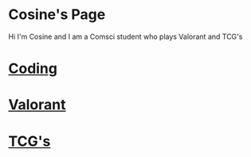 # Cosine's Page

Hi I'm Cosine and I am a Comsci student who plays Valorant and TCG's
# [Coding](https://sineontan.github.io/Coding)

# [Valorant](https://sineontan.github.io/Valorant)

# [TCG's](https://sineontan.github.io/TCG)


